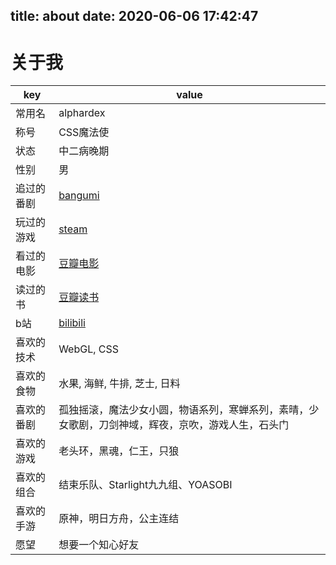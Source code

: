 title: about
date: 2020-06-06 17:42:47
---
# 关于我

| key | value |
| --- | --- |
| 常用名 | alphardex |
| 称号 | CSS魔法使 |
| 状态 | 中二病晚期 |
| 性别 | 男 |
| 追过的番剧 | [bangumi](https://bangumi.tv/anime/list/399538/collect) |
| 玩过的游戏 | [steam](https://steamcommunity.com/id/namelesswang) |
| 看过的电影 | [豆瓣电影](https://movie.douban.com/mine?status=collect) |
| 读过的书 | [豆瓣读书](https://book.douban.com/mine?status=collect) |
| b站 | [bilibili](https://space.bilibili.com/1723319) |
| 喜欢的技术 | WebGL, CSS |
| 喜欢的食物 | 水果, 海鲜, 牛排, 芝士, 日料 |
| 喜欢的番剧 | 孤独摇滚，魔法少女小圆，物语系列，寒蝉系列，素晴，少女歌剧，刀剑神域，辉夜，京吹，游戏人生，石头门 |
| 喜欢的游戏 | 老头环，黑魂，仁王，只狼 |
| 喜欢的组合 | 结束乐队、Starlight九九组、YOASOBI |
| 喜欢的手游 | 原神，明日方舟，公主连结 |
| 愿望 | 想要一个知心好友 |